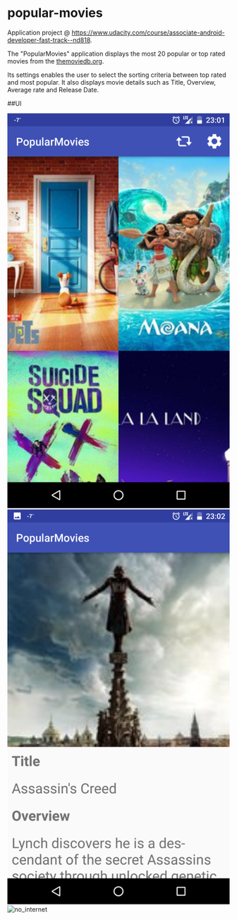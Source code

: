 # popular-movies
Application project @ https://www.udacity.com/course/associate-android-developer-fast-track--nd818.

The "PopularMovies" application displays the most 20 popular or top rated movies from the [themoviedb.org](https://www.themoviedb.org/).

Its settings enables the user to select the sorting criteria between top rated and most popular.
It also displays movie details such as Title, Overview, Average rate and Release Date.

##UI

![home](/img/home.png)
![movie_details](/img/movie_details.png)
![no_internet](/img/no_intenet.png)



